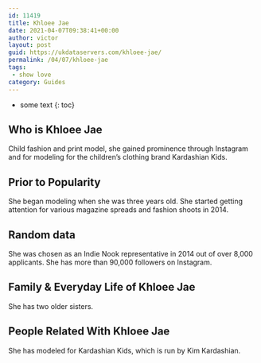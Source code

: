 ```yaml
---
id: 11419
title: Khloee Jae
date: 2021-04-07T09:38:41+00:00
author: victor
layout: post
guid: https://ukdataservers.com/khloee-jae/
permalink: /04/07/khloee-jae
tags:
 - show love
category: Guides
---
```


* some text
{: toc}


## Who is Khloee Jae



Child fashion and print model, she gained prominence through Instagram and for modeling for the children&#8217;s clothing brand Kardashian Kids.

                
                
                
## Prior to Popularity



She began modeling when she was three years old. She started getting attention for various magazine spreads and fashion shoots in 2014.

                
                
                
## Random data



She was chosen as an Indie Nook representative in 2014 out of over 8,000 applicants. She has more than 90,000 followers on Instagram.

                
                
                
## Family & Everyday Life of Khloee Jae



She has two older sisters.

                
                
                
## People Related With Khloee Jae



She has modeled for Kardashian Kids, which is run by Kim Kardashian.

                
              
            
          
          
          